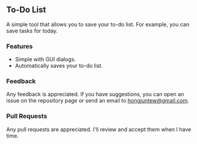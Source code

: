 ## To-Do List

A simple tool that allows you to save your to-do list. For example, you can save tasks for today.

### Features

* Simple with GUI dialogs.
* Automatically saves your to-do list.

### Feedback

Any feedback is appreciated. If you have suggestions, you can open an issue on the repository page or send an email to hongjuntew@gmail.com.

### Pull Requests

Any pull requests are appreciated. I'll review and accept them when I have time.
